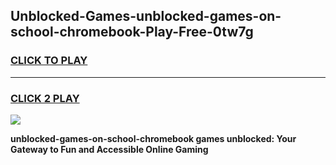 
## Unblocked-Games-unblocked-games-on-school-chromebook-Play-Free-0tw7g
<h3>
<a href="https://premium76.site?title=unblocked-games-on-school-chromebook&ref=17A">CLICK TO PLAY</a></h3>
<hr>

<h3>
<a href="https://premium76.site?title=unblocked-games-on-school-chromebook&ref=17A">CLICK 2 PLAY</a>
  
</h3>

<a href="https://premium76.site?title=unblocked-games-on-school-chromebook&ref=17A"><img src="https://clearcache.store/games.png"></a>


**unblocked-games-on-school-chromebook games unblocked: Your Gateway to Fun and Accessible Online Gaming**
